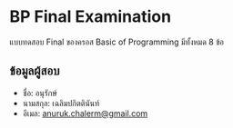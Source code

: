 # BP Final Examination

แบบทดสอบ Final ของครอส Basic of Programming มีทั้งหมด 8 ข้อ

## ข้อมูลผู้สอบ

- ชื่อ: อนุรักษ์
- นามสกุล: เฉลิมปกิตตินันท์
- อีเมล: anuruk.chalerm@gmail.com
